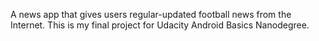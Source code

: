 A news app that gives users regular-updated football news from the Internet. This is my final project for Udacity Android Basics Nanodegree.
